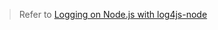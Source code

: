 > Refer to [Logging on Node.js with log4js-node](https://mflash.dev/post/2019/08/14/logging-on-nodejs-with-log4js-node/)